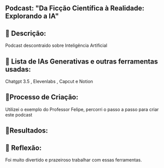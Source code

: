## Podcast: "Da Ficção Científica à Realidade: Explorando a IA"

## 📒 Descrição:
Podcast descontraido sobre Inteligência Artificial

## 🤖 Lista de IAs Generativas e outras ferramentas usadas:
Chatgpt 3.5 ,
Elevenlabs ,
Capcut e
Notion
    
## 🧐Processo de Criação:
Utilizei o exemplo do Professor Felipe, percorri o passo a passo para criar este podcast

## 🚀Resultados:


## 💭 Reflexão:
Foi muito divertido e prazeiroso trabalhar com essas ferramentas.


